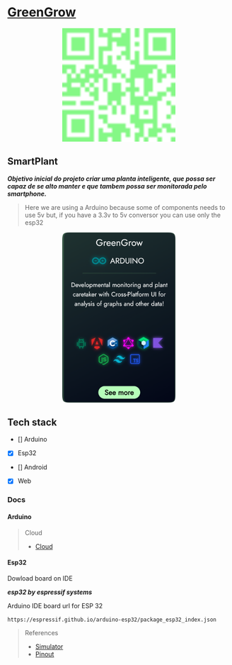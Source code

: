 # [GreenGrow](https://greengrow.netlify.app)

<p align="center">
  <a href="https://greengrow.netlify.app" target="_blank"><img src=".web.svg" width="256" alt="example" /></a>
</p>

## SmartPlant

***Objetivo inicial do projeto criar uma planta inteligente, que possa ser capaz de se alto manter e que tambem possa ser monitorada pelo smartphone.***

> Here we are using a Arduino because some of components needs to use 5v but, if you have a 3.3v to 5v conversor you can use only the esp32

<p align="center">
  <a href="https://greengrow.netlify.app" target="_blank"><img src=".smartplant.png" width="256" alt="example" /></a>
</p>

## Tech stack

- [] Arduino
- [X] Esp32
- [] Android
- [X] Web

### Docs

#### Arduino

> Cloud
>
>- [Cloud](https://docs.arduino.cc/arduino-cloud/guides/esp32/)

#### Esp32

Dowload board on IDE

***esp32 by espressif systems***

Arduino IDE board url for ESP 32

``` url
https://espressif.github.io/arduino-esp32/package_esp32_index.json
```

>References
>
>- [Simulator](https://wokwi.com/esp32)
>- [Pinout](https://www.circuitstate.com/pinouts/doit-esp32-devkit-v1-wifi-development-board-pinout-diagram-and-reference/)
